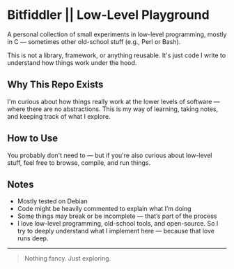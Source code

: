 # Bitfiddler || Low-Level Playground

A personal collection of small experiments in low-level programming, mostly in C — sometimes other old-school stuff (e.g., Perl or Bash).

This is not a library, framework, or anything reusable. It's just code I write to understand how things work under the hood.

## Why This Repo Exists

I'm curious about how things really work at the lower levels of software — where there are no abstractions. This is my way of learning, taking notes, and keeping track of what I explore.

## How to Use

You probably don't need to — but if you're also curious about low-level stuff, feel free to browse, compile, and run things.

## Notes

- Mostly tested on Debian
- Code might be heavily commented to explain what I’m doing
- Some things may break or be incomplete — that’s part of the process
- I love low-level programming, old-school tools, and open-source. So I try to deeply understand what I implement here — because that love runs deep.


---


> Nothing fancy. Just exploring.
